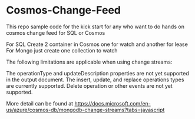 # Cosmos-Change-Feed
This repo sample code for the kick start for any who want to do hands on cosmos change feed for SQL or Cosmos

For SQL Create 2 container in Cosmos one for watch and another for lease For Mongo just create one collection to watch

The following limitations are applicable when using change streams:

The operationType and updateDescription properties are not yet supported in the output document. The insert, update, and replace operations types are currently supported. Delete operation or other events are not yet supported.

More detail can be found at https://docs.microsoft.com/en-us/azure/cosmos-db/mongodb-change-streams?tabs=javascript



